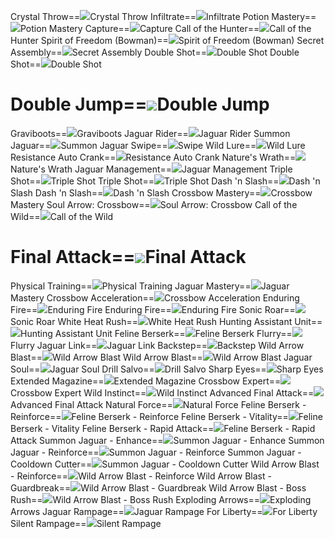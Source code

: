 Crystal Throw==<img src="upload/mxd/Wild_Hunter/Skill Crystal Throw.png"/>Crystal Throw
Infiltrate==<img src="upload/mxd/Wild_Hunter/Skill Infiltrate.png"/>Infiltrate
Potion Mastery==<img src="upload/mxd/Wild_Hunter/Skill Potion Mastery.png"/>Potion Mastery
Capture==<img src="upload/mxd/Wild_Hunter/Skill Capture.png"/>Capture
Call of the Hunter==<img src="upload/mxd/Wild_Hunter/Skill Call of the Hunter.png"/>Call of the Hunter
Spirit of Freedom (Bowman)==<img src="upload/mxd/Wild_Hunter/Skill Spirit of Freedom.png"/>Spirit of Freedom (Bowman)
Secret Assembly==<img src="upload/mxd/Wild_Hunter/Skill Secret Assembly.png"/>Secret Assembly
Double Shot==<img src="upload/mxd/Wild_Hunter/Skill Double Shot (Wild Hunter).png"/>Double Shot
Double Shot==<img src="upload/mxd/Wild_Hunter/Skill Double Shot (Wild Hunter).png"/>Double Shot
# Double Jump==<img src="upload/mxd/Wild_Hunter/Skill Double Jump (Wild Hunter).png"/>Double Jump
Graviboots==<img src="upload/mxd/Wild_Hunter/Skill Graviboots.png"/>Graviboots
Jaguar Rider==<img src="upload/mxd/Wild_Hunter/Skill Jaguar Rider.png"/>Jaguar Rider
Summon Jaguar==<img src="upload/mxd/Wild_Hunter/Skill Summon Jaguar.png"/>Summon Jaguar
Swipe==<img src="upload/mxd/Wild_Hunter/Skill Swipe.png"/>Swipe
Wild Lure==<img src="upload/mxd/Wild_Hunter/Skill Wild Lure.png"/>Wild Lure
Resistance Auto Crank==<img src="upload/mxd/Wild_Hunter/Skill Resistance Auto Crank.png"/>Resistance Auto Crank
Nature's Wrath==<img src="upload/mxd/Wild_Hunter/Skill Nature's Wrath.png"/>Nature's Wrath
Jaguar Management==<img src="upload/mxd/Wild_Hunter/Skill Jaguar Management.png"/>Jaguar Management
Triple Shot==<img src="upload/mxd/Wild_Hunter/Skill Triple Shot.png"/>Triple Shot
Triple Shot==<img src="upload/mxd/Wild_Hunter/Skill Triple Shot.png"/>Triple Shot
Dash 'n Slash==<img src="upload/mxd/Wild_Hunter/Skill Dash 'n Slash.png"/>Dash 'n Slash
Dash 'n Slash==<img src="upload/mxd/Wild_Hunter/Skill Dash 'n Slash.png"/>Dash 'n Slash
Crossbow Mastery==<img src="upload/mxd/Wild_Hunter/Skill Crossbow Mastery.png"/>Crossbow Mastery
Soul Arrow: Crossbow==<img src="upload/mxd/Wild_Hunter/Skill Soul Arrow Crossbow.png"/>Soul Arrow: Crossbow
Call of the Wild==<img src="upload/mxd/Wild_Hunter/Skill Call of the Wild.png"/>Call of the Wild
# Final Attack==<img src="upload/mxd/Wild_Hunter/Skill Final Attack.png"/>Final Attack
Physical Training==<img src="upload/mxd/Wild_Hunter/Skill Physical Training.png"/>Physical Training
Jaguar Mastery==<img src="upload/mxd/Wild_Hunter/Skill Jaguar Mastery.png"/>Jaguar Mastery
Crossbow Acceleration==<img src="upload/mxd/Wild_Hunter/Skill Crossbow Acceleration.png"/>Crossbow Acceleration
Enduring Fire==<img src="upload/mxd/Wild_Hunter/Skill Enduring Fire.png"/>Enduring Fire
Enduring Fire==<img src="upload/mxd/Wild_Hunter/Skill Enduring Fire.png"/>Enduring Fire
Sonic Roar==<img src="upload/mxd/Wild_Hunter/Skill Sonic Roar.png"/>Sonic Roar
White Heat Rush==<img src="upload/mxd/Wild_Hunter/Skill White Heat Rush.png"/>White Heat Rush
Hunting Assistant Unit==<img src="upload/mxd/Wild_Hunter/Skill Hunting Assistant Unit.png"/>Hunting Assistant Unit
Feline Berserk==<img src="upload/mxd/Wild_Hunter/Skill Feline Berserk.png"/>Feline Berserk
Flurry==<img src="upload/mxd/Wild_Hunter/Skill Flurry.png"/>Flurry
Jaguar Link==<img src="upload/mxd/Wild_Hunter/Skill Jaguar Link.png"/>Jaguar Link
Backstep==<img src="upload/mxd/Wild_Hunter/Skill Backstep.png"/>Backstep
Wild Arrow Blast==<img src="upload/mxd/Wild_Hunter/Skill Wild Arrow Blast.png"/>Wild Arrow Blast
Wild Arrow Blast==<img src="upload/mxd/Wild_Hunter/Skill Wild Arrow Blast.png"/>Wild Arrow Blast
Jaguar Soul==<img src="upload/mxd/Wild_Hunter/Skill Jaguar Soul.png"/>Jaguar Soul
Drill Salvo==<img src="upload/mxd/Wild_Hunter/Skill Drill Salvo.png"/>Drill Salvo
Sharp Eyes==<img src="upload/mxd/Wild_Hunter/Skill Sharp Eyes.png"/>Sharp Eyes
Extended Magazine==<img src="upload/mxd/Wild_Hunter/Skill Extended Magazine.png"/>Extended Magazine
Crossbow Expert==<img src="upload/mxd/Wild_Hunter/Skill Crossbow Expert.png"/>Crossbow Expert
Wild Instinct==<img src="upload/mxd/Wild_Hunter/Skill Wild Instinct.png"/>Wild Instinct
Advanced Final Attack==<img src="upload/mxd/Wild_Hunter/Skill Advanced Final Attack (Wild Hunter).png"/>Advanced Final Attack
Natural Force==<img src="upload/mxd/Wild_Hunter/Skill Natural Force.png"/>Natural Force
Feline Berserk \- Reinforce==<img src="upload/mxd/Wild_Hunter/Skill Feline Berserk - Reinforce.png"/>Feline Berserk - Reinforce
Feline Berserk \- Vitality==<img src="upload/mxd/Wild_Hunter/Skill Feline Berserk - Vitality.png"/>Feline Berserk - Vitality
Feline Berserk \- Rapid Attack==<img src="upload/mxd/Wild_Hunter/Skill Feline Berserk - Rapid Attack.png"/>Feline Berserk - Rapid Attack
Summon Jaguar \- Enhance==<img src="upload/mxd/Wild_Hunter/Skill Summon Jaguar - Enhance.png"/>Summon Jaguar - Enhance
Summon Jaguar \- Reinforce==<img src="upload/mxd/Wild_Hunter/Skill Summon Jaguar - Reinforce.png"/>Summon Jaguar - Reinforce
Summon Jaguar \- Cooldown Cutter==<img src="upload/mxd/Wild_Hunter/Skill Summon Jaguar - Cooldown Cutter.png"/>Summon Jaguar - Cooldown Cutter
Wild Arrow Blast \- Reinforce==<img src="upload/mxd/Wild_Hunter/Skill Wild Arrow Blast - Reinforce.png"/>Wild Arrow Blast - Reinforce
Wild Arrow Blast \- Guardbreak==<img src="upload/mxd/Wild_Hunter/Skill Wild Arrow Blast - Guardbreak.png"/>Wild Arrow Blast - Guardbreak
Wild Arrow Blast \- Boss Rush==<img src="upload/mxd/Wild_Hunter/Skill Wild Arrow Blast - Boss Rush.png"/>Wild Arrow Blast - Boss Rush
Exploding Arrows==<img src="upload/mxd/Wild_Hunter/Skill Exploding Arrows.png"/>Exploding Arrows
Jaguar Rampage==<img src="upload/mxd/Wild_Hunter/Skill Jaguar Rampage.png"/>Jaguar Rampage
For Liberty==<img src="upload/mxd/Wild_Hunter/Skill For Liberty.png"/>For Liberty
Silent Rampage==<img src="upload/mxd/Wild_Hunter/Skill Silent Rampage.png"/>Silent Rampage
